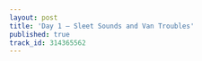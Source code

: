 ```yaml
---
layout: post
title: 'Day 1 – Sleet Sounds and Van Troubles'
published: true
track_id: 314365562
---
```

<div class='list post-player' track='{{page.track_id}}'></div>
